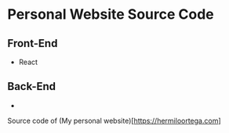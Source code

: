 # Personal Website Source Code

## Front-End
- React

## Back-End
- 

Source code of (My personal website)[https://hermiloortega.com]
